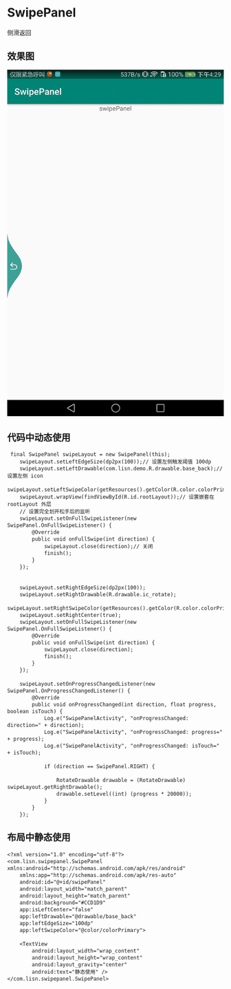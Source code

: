 # SwipePanel
侧滑返回

## 效果图


![](https://github.com/cnlisn/SwipePanel/blob/master/Picture/screenshot-1572856578012.jpg)


## 代码中动态使用


     final SwipePanel swipeLayout = new SwipePanel(this);
        swipeLayout.setLeftEdgeSize(dp2px(100));// 设置左侧触发阈值 100dp
        swipeLayout.setLeftDrawable(com.lisn.demo.R.drawable.base_back);// 设置左侧 icon
        swipeLayout.setLeftSwipeColor(getResources().getColor(R.color.colorPrimary));
        swipeLayout.wrapView(findViewById(R.id.rootLayout));// 设置嵌套在 rootLayout 外层
        // 设置完全划开松手后的监听
        swipeLayout.setOnFullSwipeListener(new SwipePanel.OnFullSwipeListener() {
            @Override
            public void onFullSwipe(int direction) {
                swipeLayout.close(direction);// 关闭
                finish();
            }
        });


        swipeLayout.setRightEdgeSize(dp2px(100));
        swipeLayout.setRightDrawable(R.drawable.ic_rotate);
        swipeLayout.setRightSwipeColor(getResources().getColor(R.color.colorPrimary));
        swipeLayout.setRightCenter(true);
        swipeLayout.setOnFullSwipeListener(new SwipePanel.OnFullSwipeListener() {
            @Override
            public void onFullSwipe(int direction) {
                swipeLayout.close(direction);
                finish();
            }
        });

        swipeLayout.setOnProgressChangedListener(new SwipePanel.OnProgressChangedListener() {
            @Override
            public void onProgressChanged(int direction, float progress, boolean isTouch) {
                Log.e("SwipePanelActivity", "onProgressChanged: direction=" + direction);
                Log.e("SwipePanelActivity", "onProgressChanged: progress=" + progress);
                Log.e("SwipePanelActivity", "onProgressChanged: isTouch=" + isTouch);

                if (direction == SwipePanel.RIGHT) {

                    RotateDrawable drawable = (RotateDrawable) swipeLayout.getRightDrawable();
                    drawable.setLevel((int) (progress * 20000));
                }
            }
        });
        
## 布局中静态使用

    <?xml version="1.0" encoding="utf-8"?>
    <com.lisn.swipepanel.SwipePanel xmlns:android="http://schemas.android.com/apk/res/android"
        xmlns:app="http://schemas.android.com/apk/res-auto"
        android:id="@+id/swipePanel"
        android:layout_width="match_parent"
        android:layout_height="match_parent"
        android:background="#CCD1D9"
        app:isLeftCenter="false"
        app:leftDrawable="@drawable/base_back"
        app:leftEdgeSize="100dp"
        app:leftSwipeColor="@color/colorPrimary">

        <TextView
            android:layout_width="wrap_content"
            android:layout_height="wrap_content"
            android:layout_gravity="center"
            android:text="静态使用" />
    </com.lisn.swipepanel.SwipePanel>
